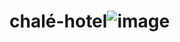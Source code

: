 # chalé-hotel![image](https://user-images.githubusercontent.com/39106898/132937198-219bae00-a49a-468f-89ef-1ef86443e8fd.png)
